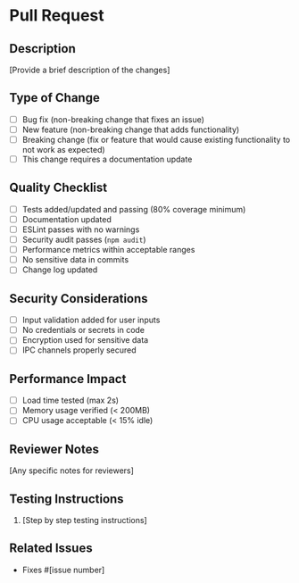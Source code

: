 # Pull Request

## Description

[Provide a brief description of the changes]

## Type of Change

- [ ] Bug fix (non-breaking change that fixes an issue)
- [ ] New feature (non-breaking change that adds functionality)
- [ ] Breaking change (fix or feature that would cause existing functionality to not work as expected)
- [ ] This change requires a documentation update

## Quality Checklist

- [ ] Tests added/updated and passing (80% coverage minimum)
- [ ] Documentation updated
- [ ] ESLint passes with no warnings
- [ ] Security audit passes (`npm audit`)
- [ ] Performance metrics within acceptable ranges
- [ ] No sensitive data in commits
- [ ] Change log updated

## Security Considerations

- [ ] Input validation added for user inputs
- [ ] No credentials or secrets in code
- [ ] Encryption used for sensitive data
- [ ] IPC channels properly secured

## Performance Impact

- [ ] Load time tested (max 2s)
- [ ] Memory usage verified (< 200MB)
- [ ] CPU usage acceptable (< 15% idle)

## Reviewer Notes

[Any specific notes for reviewers]

## Testing Instructions

1. [Step by step testing instructions]

## Related Issues

- Fixes #[issue number]
